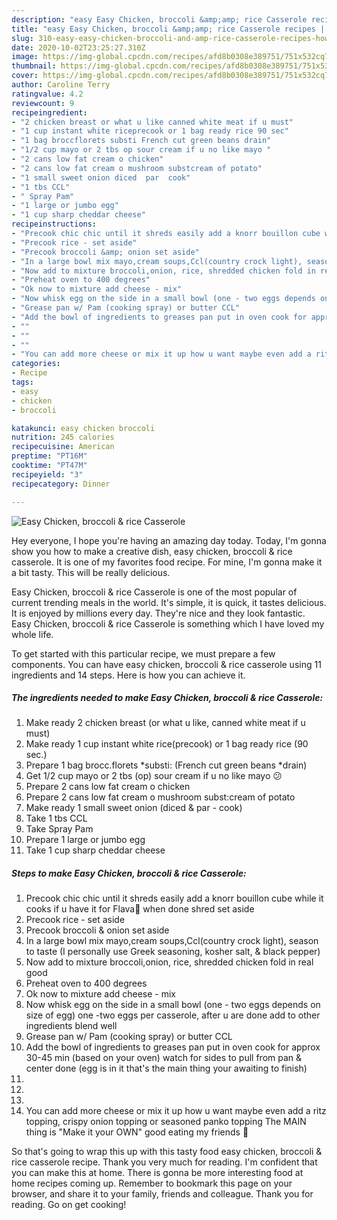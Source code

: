 ```yaml
---
description: "easy Easy Chicken, broccoli &amp;amp; rice Casserole recipes | how to cook Easy Chicken, broccoli &amp;amp; rice Casserole"
title: "easy Easy Chicken, broccoli &amp;amp; rice Casserole recipes | how to cook Easy Chicken, broccoli &amp;amp; rice Casserole"
slug: 310-easy-easy-chicken-broccoli-and-amp-rice-casserole-recipes-how-to-cook-easy-chicken-broccoli-and-amp-rice-casserole
date: 2020-10-02T23:25:27.310Z
image: https://img-global.cpcdn.com/recipes/afd8b0308e389751/751x532cq70/easy-chicken-broccoli-rice-casserole-recipe-main-photo.jpg
thumbnail: https://img-global.cpcdn.com/recipes/afd8b0308e389751/751x532cq70/easy-chicken-broccoli-rice-casserole-recipe-main-photo.jpg
cover: https://img-global.cpcdn.com/recipes/afd8b0308e389751/751x532cq70/easy-chicken-broccoli-rice-casserole-recipe-main-photo.jpg
author: Caroline Terry
ratingvalue: 4.2
reviewcount: 9
recipeingredient:
- "2 chicken breast or what u like canned white meat if u must"
- "1 cup instant white riceprecook or 1 bag ready rice 90 sec"
- "1 bag broccflorets substi French cut green beans drain"
- "1/2 cup mayo or 2 tbs op sour cream if u no like mayo "
- "2 cans low fat cream o chicken"
- "2 cans low fat cream o mushroom substcream of potato"
- "1 small sweet onion diced  par  cook"
- "1 tbs CCL"
- " Spray Pam"
- "1 large or jumbo egg"
- "1 cup sharp cheddar cheese"
recipeinstructions:
- "Precook chic chic until it shreds easily add a knorr bouillon cube while it cooks if u have it for Flava👅 when done shred set aside"
- "Precook rice - set aside"
- "Precook broccoli &amp; onion set aside"
- "In a large bowl mix mayo,cream soups,Ccl(country crock light), season to taste (I personally use Greek seasoning, kosher salt, &amp; black pepper)"
- "Now add to mixture broccoli,onion, rice, shredded chicken fold in real good"
- "Preheat oven to 400 degrees"
- "Ok now to mixture add cheese - mix"
- "Now whisk egg on the side in a small bowl (one - two eggs depends on size of egg) one -two eggs per casserole, after u are done add to other ingredients blend well"
- "Grease pan w/ Pam (cooking spray) or butter CCL"
- "Add the bowl of ingredients to greases pan put in oven cook for approx 30-45 min (based on your oven) watch for sides to pull from pan &amp; center done (egg is in it that&#39;s the main thing your awaiting to finish)"
- ""
- ""
- ""
- "You can add more cheese or mix it up how u want maybe even add a ritz topping, crispy onion topping or seasoned panko topping The MAIN thing is &#34;Make it your OWN&#34; good eating my friends 🍴"
categories:
- Recipe
tags:
- easy
- chicken
- broccoli

katakunci: easy chicken broccoli 
nutrition: 245 calories
recipecuisine: American
preptime: "PT16M"
cooktime: "PT47M"
recipeyield: "3"
recipecategory: Dinner

---
```



![Easy Chicken, broccoli &amp; rice Casserole](https://img-global.cpcdn.com/recipes/afd8b0308e389751/751x532cq70/easy-chicken-broccoli-rice-casserole-recipe-main-photo.jpg)

Hey everyone, I hope you're having an amazing day today. Today, I'm gonna show you how to make a creative dish, easy chicken, broccoli &amp; rice casserole. It is one of my favorites food recipe. For mine, I'm gonna make it a bit tasty. This will be really delicious.

Easy Chicken, broccoli &amp; rice Casserole is one of the most popular of current trending meals in the world. It's simple, it is quick, it tastes delicious. It is enjoyed by millions every day. They're nice and they look fantastic. Easy Chicken, broccoli &amp; rice Casserole is something which I have loved my whole life.




To get started with this particular recipe, we must prepare a few components. You can have easy chicken, broccoli &amp; rice casserole using 11 ingredients and 14 steps. Here is how you can achieve it.

<!--inarticleads1-->

##### The ingredients needed to make Easy Chicken, broccoli &amp; rice Casserole:

1. Make ready 2 chicken breast (or what u like, canned white meat if u must)
1. Make ready 1 cup instant white rice(precook) or 1 bag ready rice (90 sec.)
1. Prepare 1 bag brocc.florets *substi: (French cut green beans *drain)
1. Get 1/2 cup mayo or 2 tbs (op) sour cream if u no like mayo 😕
1. Prepare 2 cans low fat cream o chicken
1. Prepare 2 cans low fat cream o mushroom subst:cream of potato
1. Make ready 1 small sweet onion (diced &amp; par - cook)
1. Take 1 tbs CCL
1. Take  Spray Pam
1. Prepare 1 large or jumbo egg
1. Take 1 cup sharp cheddar cheese




<!--inarticleads2-->

##### Steps to make Easy Chicken, broccoli &amp; rice Casserole:

1. Precook chic chic until it shreds easily add a knorr bouillon cube while it cooks if u have it for Flava👅 when done shred set aside
1. Precook rice - set aside
1. Precook broccoli &amp; onion set aside
1. In a large bowl mix mayo,cream soups,Ccl(country crock light), season to taste (I personally use Greek seasoning, kosher salt, &amp; black pepper)
1. Now add to mixture broccoli,onion, rice, shredded chicken fold in real good
1. Preheat oven to 400 degrees
1. Ok now to mixture add cheese - mix
1. Now whisk egg on the side in a small bowl (one - two eggs depends on size of egg) one -two eggs per casserole, after u are done add to other ingredients blend well
1. Grease pan w/ Pam (cooking spray) or butter CCL
1. Add the bowl of ingredients to greases pan put in oven cook for approx 30-45 min (based on your oven) watch for sides to pull from pan &amp; center done (egg is in it that&#39;s the main thing your awaiting to finish)
1. 
1. 
1. 
1. You can add more cheese or mix it up how u want maybe even add a ritz topping, crispy onion topping or seasoned panko topping The MAIN thing is &#34;Make it your OWN&#34; good eating my friends 🍴




So that's going to wrap this up with this tasty food easy chicken, broccoli &amp; rice casserole recipe. Thank you very much for reading. I'm confident that you can make this at home. There is gonna be more interesting food at home recipes coming up. Remember to bookmark this page on your browser, and share it to your family, friends and colleague. Thank you for reading. Go on get cooking!
